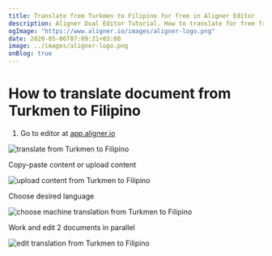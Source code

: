 ```yaml
---
title: Translate from Turkmen to Filipino for free in Aligner Editor
description: Aligner Dual Editor Tutorial. How to translate for free from Turkmen to Filipino. Aligner is multilingual document management platform. 
ogImage: "https://www.aligner.io/images/aligner-logo.png"
date: 2020-05-06T07:09:21+03:00
image: ../images/aligner-logo.png
onBlog: true
---
```


# How to translate document from Turkmen to Filipino

1. Go to editor at [app.aligner.io](https://app.aligner.io "Aligner App web page")

![translate from Turkmen to Filipino](../aligner-blank-editor.png "translate from Turkmen to Filipino")

Copy-paste content or upload content

![upload content from Turkmen to Filipino](../aligner-uploaded-document.png "upload content from Turkmen to Filipino")

Choose desired language

![choose machine translation from Turkmen to Filipino](../aligner-language-dropdown.png "choose machine translation from Turkmen to Filipino")

Work and edit 2 documents in parallel

![edit translation from Turkmen to Filipino](../aligner-double-sitded-editor.png "edit translation from Turkmen to Filipino")

